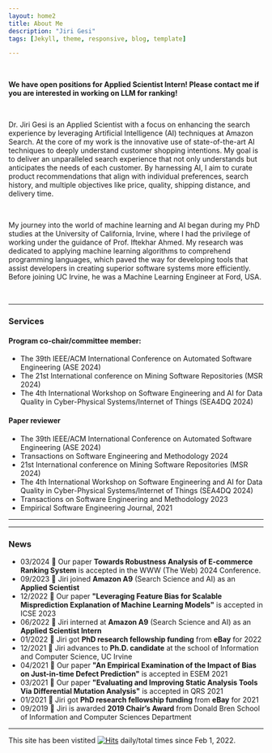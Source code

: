 ```yaml
---
layout: home2
title: About Me
description: "Jiri Gesi"
tags: [Jekyll, theme, responsive, blog, template]

---
```



<br />

**We have open positions for Applied Scientist Intern! Please contact me if you are interested in working on LLM for ranking!**

<br />

Dr. Jiri Gesi is an Applied Scientist with a focus on enhancing the search experience by leveraging Artificial Intelligence (AI) techniques at Amazon Search. At the core of my work is the innovative use of state-of-the-art AI techniques to deeply understand customer shopping intentions. My goal is to deliver an unparalleled search experience that not only understands but anticipates the needs of each customer. By harnessing AI, I aim to curate product recommendations that align with individual preferences, search history, and multiple objectives like price, quality, shipping distance, and delivery time. 

<br />

My journey into the world of machine learning and AI began during my PhD studies at the University of California, Irvine, where I had the privilege of working under the guidance of Prof. Iftekhar Ahmed. My research was dedicated to applying machine learning algorithms to comprehend programming languages, which paved the way for developing tools that assist developers in creating superior software systems more efficiently. Before joining UC Irvine, he was a Machine Learning Engineer at Ford, USA. 
 

<br />

---
### Services

#### Program co-chair/committee member:
- The 39th IEEE/ACM International Conference on Automated Software Engineering (ASE 2024)
- The 21st International conference on Mining Software Repositories (MSR 2024)
- The 4th International Workshop on Software Engineering and AI for Data Quality in Cyber-Physical Systems/Internet of Things (SEA4DQ 2024)

#### Paper reviewer 

- The 39th IEEE/ACM International Conference on Automated Software Engineering (ASE 2024)
-  Transactions on Software Engineering and Methodology 2024
- 21st International conference on Mining Software Repositories (MSR 2024)
- The 4th International Workshop on Software Engineering and AI for Data Quality in Cyber-Physical Systems/Internet of Things (SEA4DQ 2024)
- Transactions on Software Engineering and Methodology 2023
- Empirical Software Engineering Journal, 2021

---

---
### News
- 03/2024 📢 Our paper **Towards Robustness Analysis of E-commerce Ranking System** is accepted in the WWW (The Web) 2024 Conference.
- 09/2023 📢 Jiri joined **Amazon A9** (Search Science and AI) as an **Applied Scientist** 
- 12/2022 📢 Our paper **"Leveraging Feature Bias for Scalable Misprediction Explanation of Machine Learning Models"** is accepted in ICSE 2023
- 06/2022 📢 Jiri interned at **Amazon A9** (Search Science and AI) as an **Applied Scientist Intern**  
- 01/2022 📢 Jiri got **PhD research fellowship funding** from **eBay** for 2022
- 12/2021 📢 Jiri advances to **Ph.D. candidate** at the school of Information and Computer Science, UC Irvine
- 04/2021 📢 Our paper **"An Empirical Examination of the Impact of Bias on Just-in-time Defect Prediction"** is accepted in ESEM 2021
- 03/2021 📢 Our paper **"Evaluating and Improving Static Analysis Tools Via Differential Mutation Analysis"** is accepted in QRS 2021
- 01/2021 📢 Jiri got **PhD research fellowship funding** from **eBay** for 2021
- 09/2019 📢 Jiri is awarded **2019 Chair’s Award** from Donald Bren School of Information and Computer Sciences Department

---

This site has been vistited 
[![Hits](https://hits.seeyoufarm.com/api/count/incr/badge.svg?url=https%3A%2F%2Fjirigesi.github.io&count_bg=%2379C83D&title_bg=%23555555&icon=&icon_color=%23E7E7E7&title=&edge_flat=false)](https://hits.seeyoufarm.com)
daily/total times since Feb 1, 2022. 
